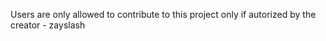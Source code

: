 Users are only allowed to contribute to this project only if autorized by the creator - zayslash
  

